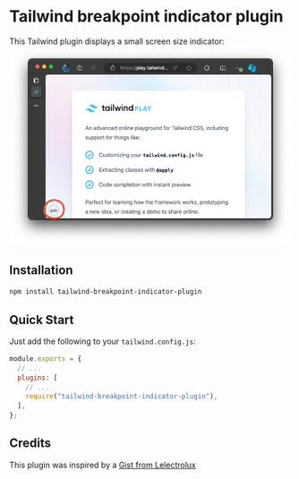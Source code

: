 # Tailwind breakpoint indicator plugin

This Tailwind plugin displays a small screen size indicator:
![Screenshot with the plugin in use](https://github.com/stephtr/tailwind-breakpoint-indicator-plugin/raw/main/screenshot.png)

## Installation

```bash
npm install tailwind-breakpoint-indicator-plugin
```

## Quick Start

Just add the following to your `tailwind.config.js`:

```js
module.exports = {
  // ...
  plugins: [
    // ...
    require("tailwind-breakpoint-indicator-plugin"),
  ],
};
```

## Credits

This plugin was inspired by a [Gist from Lelectrolux](https://gist.github.com/Lelectrolux/8f9a78491a5c9617078a73c091e01415)
